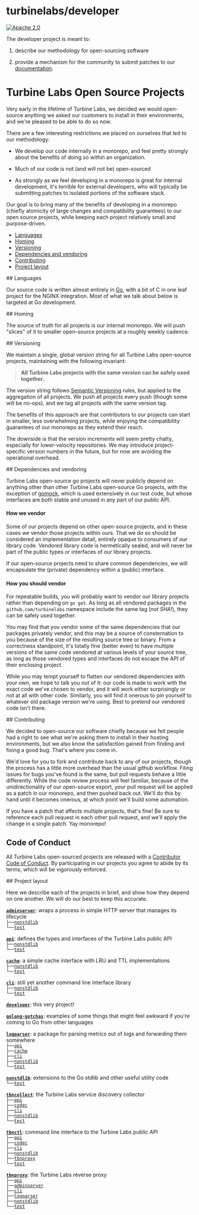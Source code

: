 
[//]: # ( Copyright 2017 Turbine Labs, Inc.                                   )
[//]: # ( you may not use this file except in compliance with the License.    )
[//]: # ( You may obtain a copy of the License at                             )
[//]: # (                                                                     )
[//]: # (     http://www.apache.org/licenses/LICENSE-2.0                      )
[//]: # (                                                                     )
[//]: # ( Unless required by applicable law or agreed to in writing, software )
[//]: # ( distributed under the License is distributed on an "AS IS" BASIS,   )
[//]: # ( WITHOUT WARRANTIES OR CONDITIONS OF ANY KIND, either express or     )
[//]: # ( implied. See the License for the specific language governing        )
[//]: # ( permissions and limitations under the License.                      )

# turbinelabs/developer

[![Apache 2.0](https://img.shields.io/hexpm/l/plug.svg)](LICENSE)

The developer project is meant to:

1. describe our methodology for open-sourcing software

2. provide a mechanism for the community to submit patches to our
   [documentation](https://docs.turbinelabs.io/).

# Turbine Labs Open Source Projects

Very early in the lifetime of Turbine Labs, we decided we would open-source
anything we asked our customers to install in their environments, and we're
pleased to be able to do so now.

There are a few interesting restrictions we placed on ourselves that led to our
methodology:

- We develop our code internally in a monorepo, and feel pretty strongly about
  the benefits of doing so within an organization.

- Much of our code is not (and will not be) open-sourced

- As strongly as we feel developing in a monorepo is great for internal
  development, it's terrible for external developers, who will typically be
  submitting patches to isolated portions of the software stack.

Our goal is to bring many of the benefits of developing in a monorepo
(chiefly atomicity of large changes and compatibility guarantees) to our open
source projects, while keeping each project relatively small and purpose-driven.

- [Languages](#languages)
- [Homing](#homing)
- [Versioning](#versioning)
- [Dependencies and vendoring](#vendoring)
- [Contributing](#contributing)
- [Project layout](#layout)

<a name="languages"/>
## Languages

Our source code is written almost entirely in [Go](https://golang.org/), with a
bit of C in one leaf project for the NGINX integration. Most of what we talk
about below is targeted at Go development.

<a name="homing"/>
## Homing

The source of truth for all projects is our internal monorepo. We will push
"slices" of it to smaller open-source projects at a roughly weekly cadence.

<a name="versioning"/>
## Versioning

We maintain a single, global version string for all Turbine Labs open-source
projects, maintaining with the following invariant:

>**All Turbine Labs projects with the same version can be safely used together.**

The version string follows [Semantic Versioning](http://semver.org/) rules,
but applied to the aggregation of all projects. We push all projects every push
(though some will be no-ops), and we tag all projects with the same version tag.

The benefits of this approach are that contributors to our projects can start
in smaller, less overwhelming projects, while enjoying the compatibility
guarantees of our monorepo as they extend their reach.

The downside is that the version increments will seem pretty chatty, especially
for lower-velocity repositories. We may introduce project-specific version
numbers in the future, but for now are avoiding the operational overhead.

<a name="vendoring"/>
## Dependencies and vendoring

Turbine Labs open-source go projects will never publicly depend on anything
other than other Turbine Labs open-source Go projects, with the exception of
[gomock](https://github.com/golang/mock), which is used extensively in our test
code, but whose interfaces are both stable and unused in any part of our public
API.

#### How we vendor

Some of our projects depend on other open-source projects, and in these cases
we vendor those projects within ours. That we do so should be considered an
implementation detail, entirely opaque to consumers of our library code.
Vendored library code is hermetically sealed, and will never be part of the
public types or interfaces of our library projects.

If our open-source projects need to share common dependencies, we will
encapsulate the (private) dependency within a (public) interface.

#### How you should vendor

For repeatable builds, you will probably want to vendor our library projects
rather than depending on `go get`. As long as all vendored packages in the
`github.com/turbinelabs` namespace include the same tag (*not SHA!*), they
can be safely used together.

You may find that you vendor some of the same dependencies that our packages
privately vendor, and this may be a source of consternation to you because of
the size of the resulting source tree or binary. From a correctness standpoint,
it's totally fine (better even) to have multiple versions of the same code
vendored at various levels of your source tree, as long as those vendored
types and interfaces do not escape the API of their enclosing project.

While you may tempt yourself to flatten our vendored dependencies with your own,
we hope to talk you out of it: our code is made to work with the exact code
we've chosen to vendor, and it will work either surprisingly or not at all with
other code. Similarly, you will find it onerous to pin yourself to whatever
old package version we're using. Best to pretend our vendored code isn't there.

<a name="contributing"/>
## Contributing

We decided to open-source our software chiefly because we felt people had a
right to see what we're asking them to install in their hosting environments,
but we also know the satisfaction gained from finding and fixing a good bug.
That's where you come in.

We'd love for you to fork and contribute back to any of our projects, though
the process has a little more overhead than the usual github workflow. Filing
issues for bugs you've found is the same, but pull requests behave a little
differently. While the code review process will feel familiar, because of the
unidirectionality of our open-source export, your pull request will be applied as a
patch in our monorepo, and then pushed back out. We'll do this by hand until
it becomes onerous, at which point we'll build some automation.

If you have a patch that affects multiple projects, that's fine! Be sure to
reference each pull request in each other pull request, and we'll apply the
change in a single patch. Yay monorepo!

## Code of Conduct
All Turbine Labs open-sourced projects are released with a
[Contributor Code of Conduct](CODE_OF_CONDUCT.md). By participating in our
projects you agree to abide by its terms, which will be vigorously enforced.

<a name="layout"/>
## Project layout

Here we describe each of the projects in brief, and show how they depend on
one another. We will do our best to keep this accurate.

[**`adminserver`**](http://github.com/turbinelabs/adminserver):
wraps a process in simple HTTP server that manages its lifecycle<br>
`├──`[`nonstdlib`](http://github.com/turbinelabs/nonstdlib)<br>
`└──`[`test`](http://github.com/turbinelabs/test)<br>

[**`api`**](http://github.com/turbinelabs/api):
defines the types and interfaces of the Turbine Labs public API<br>
`├──`[`nonstdlib`](http://github.com/turbinelabs/nonstdlib)<br>
`└──`[`test`](http://github.com/turbinelabs/test)<br>

[**`cache`**](http://github.com/turbinelabs/cache):
a simple cache interface with LRU and TTL implementations<br>
`├──`[`nonstdlib`](http://github.com/turbinelabs/nonstdlib)<br>
`└──`[`test`](http://github.com/turbinelabs/test)<br>

[**`cli`**](http://github.com/turbinelabs/cli):
still yet another command line interface library<br>
`├──`[`nonstdlib`](http://github.com/turbinelabs/nonstdlib)<br>
`└──`[`test`](http://github.com/turbinelabs/test)<br>

[**`developer`**](http://github.com/turbinelabs/developer): this very project!

[**`golang-gotchas`**](http://github.com/turbinelabs/golang-gotchas):
examples of some things that might feel awkward if you're coming to Go from
other languages

[**`logparser`**](http://github.com/turbinelabs/logparser):
a package for parsing metrics out of logs and forwarding them somewhere<br>
`├──`[`api`](http://github.com/turbinelabs/api)<br>
`├──`[`cache`](http://github.com/turbinelabs/cache)<br>
`├──`[`cli`](http://github.com/turbinelabs/cli)<br>
`├──`[`nonstdlib`](http://github.com/turbinelabs/nonstdlib)<br>
`└──`[`test`](http://github.com/turbinelabs/test)<br>

[**`nonstdlib`**](http://github.com/turbinelabs/nonstdlib):
extensions to the Go stdlib and other useful utility code<br>
`└──`[`test`](http://github.com/turbinelabs/test)<br>

[**`tbncollect`**](http://github.com/turbinelabs/tbncollect):
the Turbine Labs service discovery collector<br>
`├──`[`api`](http://github.com/turbinelabs/api)<br>
`├──`[`codec`](http://github.com/turbinelabs/codec)<br>
`├──`[`cli`](http://github.com/turbinelabs/cli)<br>
`├──`[`nonstdlib`](http://github.com/turbinelabs/nonstdlib)<br>
`└──`[`test`](http://github.com/turbinelabs/test)<br>

[**`tbnctl`**](http://github.com/turbinelabs/tbnctl):
command line interface to the Turbine Labs public API<br>
`├──`[`api`](http://github.com/turbinelabs/api)<br>
`├──`[`codec`](http://github.com/turbinelabs/codec)<br>
`├──`[`cli`](http://github.com/turbinelabs/cli)<br>
`├──`[`nonstdlib`](http://github.com/turbinelabs/nonstdlib)<br>
`├──`[`tbnproxy`](http://github.com/turbinelabs/tbnproxy)<br>
`└──`[`test`](http://github.com/turbinelabs/test)<br>

[**`tbnproxy`**](http://github.com/turbinelabs/tbnproxy):
the Turbine Labs reverse proxy<br>
`├──`[`api`](http://github.com/turbinelabs/api)<br>
`├──`[`adminserver`](http://github.com/turbinelabs/adminserver)<br>
`├──`[`cli`](http://github.com/turbinelabs/cli)<br>
`├──`[`logparser`](http://github.com/turbinelabs/logparser)<br>
`├──`[`nonstdlib`](http://github.com/turbinelabs/nonstdlib)<br>
`└──`[`test`](http://github.com/turbinelabs/test)<br>
